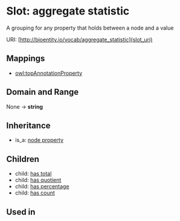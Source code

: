 # Slot: aggregate statistic


A grouping for any property that holds between a node and a value

URI: [http://bioentity.io/vocab/aggregate_statistic](slot_uri)
## Mappings

 * [owl:topAnnotationProperty](http://purl.obolibrary.org/obo/owl_topAnnotationProperty)
## Domain and Range

None -> **string**
## Inheritance

 *  is_a: [node property](node_property.md)
## Children

 *  child: [has total](has_total.md)
 *  child: [has quotient](has_quotient.md)
 *  child: [has percentage](has_percentage.md)
 *  child: [has count](has_count.md)
## Used in

